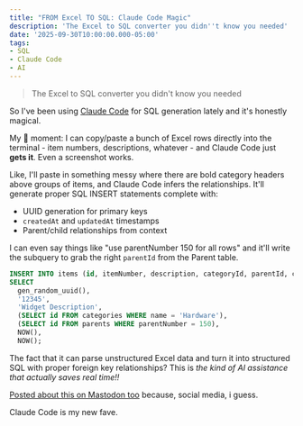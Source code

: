 ```yaml
---
title: "FROM Excel TO SQL: Claude Code Magic"
description: 'The Excel to SQL converter you didn''t know you needed'
date: '2025-09-30T10:00:00.000-05:00'
tags:
- SQL
- Claude Code
- AI
---
```


> The Excel to SQL converter you didn't know you needed

So I've been using [Claude Code](https://claude.com/product/claude-code) for SQL generation lately and it's honestly magical.

My 🤯 moment: I can copy/paste a bunch of Excel rows directly into the terminal - item numbers, descriptions, whatever - and Claude Code just **gets it**. Even a screenshot works.

Like, I'll paste in something messy where there are bold category headers above groups of items, and Claude Code infers the relationships. It'll generate proper SQL INSERT statements complete with:

- UUID generation for primary keys
- `createdAt` and `updatedAt` timestamps
- Parent/child relationships from context

I can even say things like "use parentNumber 150 for all rows" and it'll write the subquery to grab the right `parentId` from the Parent table.

```sql
INSERT INTO items (id, itemNumber, description, categoryId, parentId, createdAt, updatedAt)
SELECT
  gen_random_uuid(),
  '12345',
  'Widget Description',
  (SELECT id FROM categories WHERE name = 'Hardware'),
  (SELECT id FROM parents WHERE parentNumber = 150),
  NOW(),
  NOW();
```

The fact that it can parse unstructured Excel data and turn it into structured SQL with proper foreign key relationships? This is *the kind of AI assistance that actually saves real time!!*

[Posted about this on Mastodon too](https://hachyderm.io/@jeffsheets/115290946618395664) because, social media, i guess.

Claude Code is my new fave.
